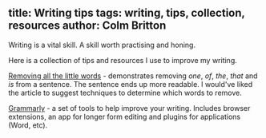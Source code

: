 title: Writing tips
tags: writing, tips, collection, resources
author: Colm Britton
--------------------

Writing is a vital skill. A skill worth practising and honing.

Here is a collection of tips and resources I use to improve my writing.

[Removing all the little words](https://nicolascole77.medium.com/little-words-that-ruin-sentences-dec9f37c1a02) - demonstrates removing *one*, *of*, *the*, *that* and *is* from a sentence. The sentence ends up more readable. I would've liked the article to suggest techniques to determine which words to remove.

[Grammarly](grammarly.com) - a set of tools to help improve your writing. Includes browser extensions, an app for longer form editing and plugins for applications (Word, etc).
